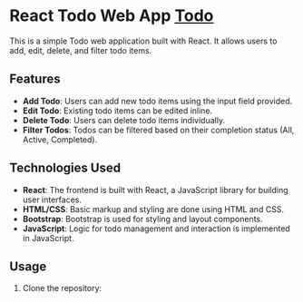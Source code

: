 # React Todo Web App [Todo]()

This is a simple Todo web application built with React. It allows users to add, edit, delete, and filter todo items.

## Features

- **Add Todo**: Users can add new todo items using the input field provided.
- **Edit Todo**: Existing todo items can be edited inline.
- **Delete Todo**: Users can delete todo items individually.
- **Filter Todos**: Todos can be filtered based on their completion status (All, Active, Completed).

## Technologies Used

- **React**: The frontend is built with React, a JavaScript library for building user interfaces.
- **HTML/CSS**: Basic markup and styling are done using HTML and CSS.
- **Bootstrap**: Bootstrap is used for styling and layout components.
- **JavaScript**: Logic for todo management and interaction is implemented in JavaScript.

## Usage

1. Clone the repository:


